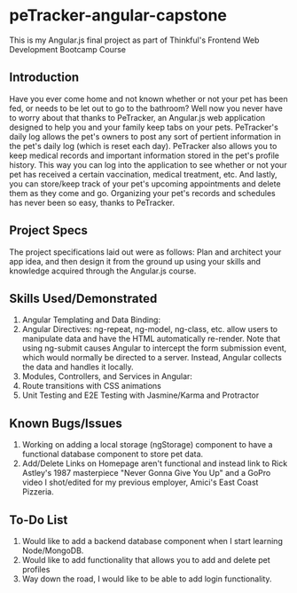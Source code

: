 # peTracker-angular-capstone
This is my Angular.js final project as part of Thinkful's Frontend Web Development Bootcamp Course
## Introduction
Have you ever come home and not known whether or not your pet has been fed, or needs to be let out to go to the bathroom? Well now you never have to worry about that thanks to PeTracker, an Angular.js web application designed to help you 
and your family keep tabs on your pets. PeTracker's daily log allows the pet's owners to post any sort of pertient information in the pet's daily log (which is reset each day).
PeTracker also allows you to keep medical records and important information stored in the pet's profile history. This way you can log into the application to see whether or not your pet has received
a certain vaccination, medical treatment, etc. And lastly, you can store/keep track of your pet's upcoming appointments and delete them as they come and go. Organizing your pet's records and schedules has never been so easy, thanks to PeTracker.
## Project Specs
The project specifications laid out were as follows: Plan and architect your app idea, and then design it from the ground up using your skills and knowledge acquired through the Angular.js course. 
## Skills Used/Demonstrated
1. Angular Templating and Data Binding:
2. Angular Directives: ng-repeat, ng-model, ng-class, etc. allow users to manipulate data and have the HTML automatically re-render.  Note that using ng-submit causes Angular to intercept the form submission event, which would normally be directed to a server. Instead, Angular collects the data and handles it locally.
3. Modules, Controllers, and Services in Angular:
4. Route transitions with CSS animations
5. Unit Testing and E2E Testing with Jasmine/Karma and Protractor 

## Known Bugs/Issues
1. Working on adding a local storage (ngStorage) component to have a functional database component to store pet data.
2. Add/Delete Links on Homepage aren't functional and instead link to Rick Astley's 1987 masterpiece "Never Gonna Give You Up" and a GoPro video I shot/edited for my previous employer, Amici's East Coast Pizzeria.

## To-Do List
1. Would like to add a backend database component when I start learning Node/MongoDB.
2. Would like to add functionality that allows you to add and delete pet profiles
3. Way down the road, I would like to be able to add login functionality.
